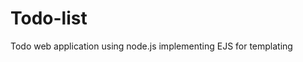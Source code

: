 [logo]: https://github.com/adam-p/markdown-here/raw/master/src/common/images/icon48.png "Logo Title Text 2"
# Todo-list
Todo web application using node.js implementing EJS for templating
